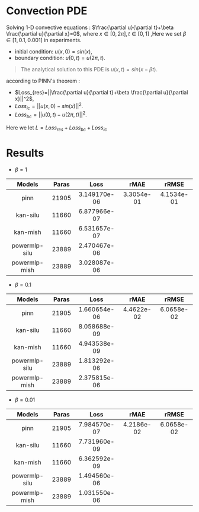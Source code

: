 # Convection PDE

Solving 1-D convective equations : $\frac{\partial u}{\partial t}+\beta \frac{\partial u}{\partial x}=0$, where $x\in [0,2\pi],t\in [0,1]$ ,Here we set $\beta \in[1,0.1,0.001]$ in experiments.

- initial condition: $u(x,0)=sin(x)$,
- boundary condition: $u(0,t) = u(2\pi,t)$.

> The analytical solution to this PDE is $u(x, t) = sin(x −\beta t)$.

according to PINN's theorem :

- $Loss_{res}=||\frac{\partial u}{\partial t}+\beta \frac{\partial u}{\partial x}||^2$,
- $Loss_{ic}=||u(x,0)-sin(x)||^2$.
- $Loss_{bc}= ||u(0,t)-u(2\pi,t)||^2$.

Here we let $L=Loss_{res}+Loss_{bc}+Loss_{ic}$

# Results
- $\beta = 1$

| Models   | Paras  |  Loss         |  rMAE  | rRMSE |
| :----:   | :----:     | :----:       | :----: | :----: |
| pinn     | 21905    |   3.149170e-06 |3.3054e-01 | 4.1534e-01|
| kan-silu | 11660    | 6.877966e-07|||
| kan-mish | 11660    |  6.531657e-07|||
| powermlp-silu | 23889| 2.470467e-06 |||
| powermlp-mish | 23889|   3.028087e-06|||

 
- $\beta = 0.1$

| Models   | Paras  |  Loss         |  rMAE  | rRMSE |
| :----:   | :----:     | :----:       | :----: | :----: |
| pinn     | 21905    | 1.660654e-06 |4.4622e-02 |6.0658e-02 |
| kan-silu | 11660    |  8.058688e-09  |||
| kan-mish | 11660    |   4.943538e-09 |||
| powermlp-silu | 23889 | 1.813292e-06 |||
| powermlp-mish | 23889|   2.375815e-06 |||

- $\beta = 0.01$

| Models   | Paras  |  Loss         |  rMAE  | rRMSE |
| :----:   | :----:     | :----:       | :----: | :----: |
| pinn     | 21905   | 7.984570e-07 | 4.2186e-02|6.0658e-02|
| kan-silu | 11660   |   7.731960e-09  |||
| kan-mish | 11660    |  6.362592e-09 |||
| powermlp-silu | 23889 |  1.494560e-06 |||
| powermlp-mish | 23889|  1.031550e-06|||

